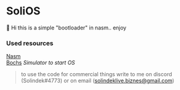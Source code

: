 # SoliOS

👋 Hi this is a simple "bootloader" in nasm.. enjoy

### Used resources
[Nasm](https://nasm.us/) <br>
[Bochs](https://bochs.sourceforge.io/) *Simulator to start OS*

> to use the code for commercial things write to me on discord (Solindek#4773) or on email (solindeklive.biznes@gmail.com)
